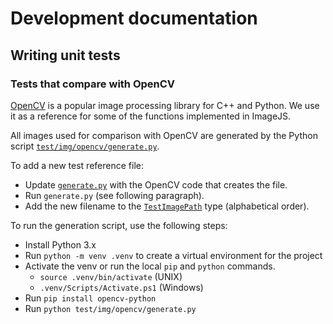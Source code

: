 # Development documentation

## Writing unit tests

### Tests that compare with OpenCV

[OpenCV](https://opencv.org/) is a popular image processing library for C++ and Python.
We use it as a reference for some of the functions implemented in ImageJS.

All images used for comparison with OpenCV are generated by the Python script [`test/img/opencv/generate.py`](./test/img/opencv/generate.py).

To add a new test reference file:

- Update [`generate.py`](./test/img/opencv/generate.py) with the OpenCV code that creates the file.
- Run `generate.py` (see following paragraph).
- Add the new filename to the [`TestImagePath`](./test/TestImagePath.ts) type (alphabetical order).

To run the generation script, use the following steps:

- Install Python 3.x
- Run `python -m venv .venv` to create a virtual environment for the project
- Activate the venv or run the local `pip` and `python` commands.
  - `source .venv/bin/activate` (UNIX)
  - `.venv/Scripts/Activate.ps1` (Windows)
- Run `pip install opencv-python`
- Run `python test/img/opencv/generate.py`
